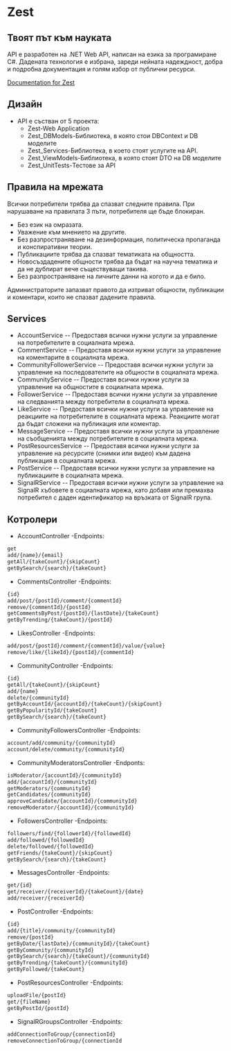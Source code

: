 # Zest 
## Твоят път към науката
API е разработен на .NET Web API, написан на езика за програмиране C#. Дадената технология е избрана, зареди нейната надеждност, добра и подробна документация и голям избор от публични ресурси.

[Documentation for Zest](https://docs.google.com/document/d/1_bVuJu_zScgK3iwTjZTo0jCmbtr0PDWtfIlekuLMpU8/edit?usp=sharing)

## Дизайн

- API е състван от 5 проекта:
  - Zest-Web Application
  - Zest_DBModels-Библиотека, в която стои DBContext и DB моделите
  - Zest_Services-Библиотека, в което стоят услугите на API. 
  - Zest_ViewModels-Библиотека, в която стоят DTO на DB моделите
  - Zest_UnitTests-Тестове за API

## Правила на мрежата
Всички потребители трябва да спазват следните правила. При нарушаване на правилата 3 пъти, потребителя ще бъде блокиран.
- Без език на омразата.
- Уважение към мнението на другите.
- Без разпространяване на дезинформация, политическа пропаганда и конспиративни теории.
- Публикациите трябва да спазват тематиката на общността.
- Новосъздадените общности трябва да бъдат на научна тематика и да не дублират вече съществуващи такива.
- Без разпространяване на личните данни на когото и да е било.
  
Администраторите запазват правото да изтриват общности, публикации и коментари, които не спазват дадените правила.
## Services
- AccountService
-- Предоставя всички нужни услуги за управление на потребителите в социалната мрежа.
- CommentService 
-- Предоставя всички нужни услуги за управление на коментарите в социалната мрежа.
- CommunityFollowerService
-- Предоставя всички нужни услуги за управление на последователите на общности в социалната мрежа.
- CommunityService
-- Предоставя всички нужни услуги за управление на общностите в социалната мрежа.
- FollowerService
-- Предоставя всички нужни услуги за управление на следванията между потребители в социалната мрежа.
- LikeService 
-- Предоставя всички нужни услуги за управление на реакциите на потребителите в социалната мрежа. Реакциите могат да бъдат сложени на публикация или коментар.
- MessageService
-- Предоставя всички нужни услуги за управление на съобщенията между потребителите в социалната мрежа.
- PostResourcesService
-- Предоставя всички нужни услуги за управление на ресурсите (снимки или видео) към дадена публикация в социалната мрежа.
- PostService
-- Предоставя всички нужни услуги за управление на публикациите в социалната мрежа.
- SignalRService 
-- Предоставя всички нужни услуги за управление на SignalR хъбовете в социалната мрежа, като добавя или премахва потребител с даден идентификатор на връзката от SignalR група.
## Котролери
- AccountController
-Endpoints:
```sh
get
add/{name}/{email}
getAll/{takeCount}/{skipCount}
getBySearch/{search}/{takeCount}
```
- CommentsController
-Endpoints:
```sh
{id}
add/post/{postId}/comment/{commentId}
remove/{commentId}/{postId}
getCommentsByPost/{postId}/{lastDate}/{takeCount}
getByTrending/{takeCount}/{postId}
```
- LikesController
-Endpoints:
```sh
add/post/{postId}/comment/{commentId}/value/{value}
remove/like/{likeId}/{postId}/{commentId}
```
- CommunityController
-Endpoints:
```sh
{id}
getAll/{takeCount}/{skipCount}
add/{name}
delete/{communityId}
getByAccountId/{accountId}/{takeCount}/{skipCount}
getByPopularityId/{takeCount}
getBySearch/{search}/{takeCount}
```
- CommunityFollowersController
-Endpoints:
```sh
account/add/community/{communityId}
account/delete/community/{communityId}
```
- CommunityModeratorsController
-Endponts:
```sh
isModerator/{accountId}/{communityId}
add/{accountId}/{communityId}
getModerators/{communityId}
getCandidates/{communityId}
approveCandidate/{accountId}/{communityId}
removeModerator/{accountId}/{communityId}
```
- FollowersController
-Endpoints:
```sh
followers/find/{followerId}/{followedId}
add/followed/{followedId}
delete/followed/{followedId}
getFriends/{takeCount}/{skipCount}
getBySearch/{search}/{takeCount}
```
- MessagesController
-Endpoints:
```sh
get/{id}
get/receiver/{receiverId}/{takeCount}/{date}
add/receiver/{receiverId}
```
- PostController
-Endpoints:
```sh
{id}
add/{title}/community/{communityId}
remove/{postId}
getByDate/{lastDate}/{communityId}/{takeCount}
getByCommunity/{communityId}
getBySearch/{search}/{takeCount}/{communityId}
getByTrending/{takeCount}/{communityId}
getByFollowed/{takeCount}
```
- PostResourcesController
-Endpoints:
```sh
uploadFile/{postId}
get/{fileName}
getByPostId/{postId}
```
- SignalRGroupsController
-Endpoints:
```sh
addConnectionToGroup/{connectionId}
removeConnectionToGroup/{connectionId
```
